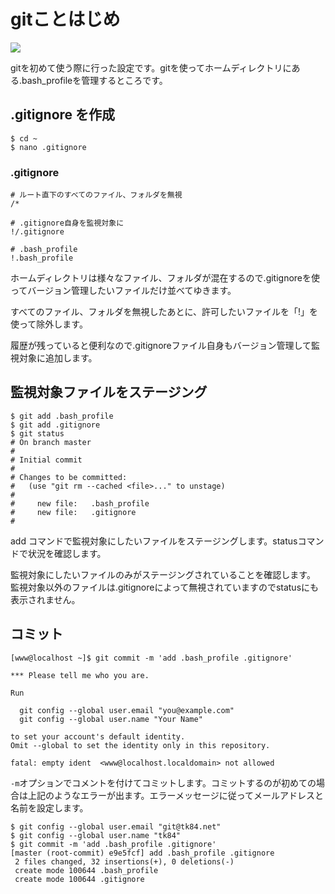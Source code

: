 # gitことはじめ

![](http://evernote.tk84.net/shard/s8/res/3ae803ef-c921-4c68-a625-d6dec6f49788/)

gitを初めて使う際に行った設定です。gitを使ってホームディレクトリにある.bash_profileを管理するところです。



## .gitignore を作成

    $ cd ~
    $ nano .gitignore

### .gitignore
    # ルート直下のすべてのファイル、フォルダを無視
    /*

    # .gitignore自身を監視対象に
    !/.gitignore

    # .bash_profile
    !.bash_profile


ホームディレクトリは様々なファイル、フォルダが混在するので.gitignoreを使ってバージョン管理したいファイルだけ並べてゆきます。

すべてのファイル、フォルダを無視したあとに、許可したいファイルを「!」を使って除外します。

履歴が残っていると便利なので.gitignoreファイル自身もバージョン管理して監視対象に追加します。



## 監視対象ファイルをステージング

    $ git add .bash_profile
    $ git add .gitignore
    $ git status
    # On branch master
    #
    # Initial commit
    #
    # Changes to be committed:
    #   (use "git rm --cached <file>..." to unstage)
    #
    #     new file:   .bash_profile
    #     new file:   .gitignore
    #

add コマンドで監視対象にしたいファイルをステージングします。statusコマンドで状況を確認します。

監視対象にしたいファイルのみがステージングされていることを確認します。
監視対象以外のファイルは.gitignoreによって無視されていますのでstatusにも表示されません。



## コミット
    [www@localhost ~]$ git commit -m 'add .bash_profile .gitignore'

    *** Please tell me who you are.

    Run

      git config --global user.email "you@example.com"
      git config --global user.name "Your Name"

    to set your account's default identity.
    Omit --global to set the identity only in this repository.

    fatal: empty ident  <www@localhost.localdomain> not allowed


`-m`オプションでコメントを付けてコミットします。コミットするのが初めての場合は上記のようなエラーが出ます。エラーメッセージに従ってメールアドレスと名前を設定します。

    $ git config --global user.email "git@tk84.net"
    $ git config --global user.name "tk84"
    $ git commit -m 'add .bash_profile .gitignore'
    [master (root-commit) e9e5fcf] add .bash_profile .gitignore
     2 files changed, 32 insertions(+), 0 deletions(-)
     create mode 100644 .bash_profile
     create mode 100644 .gitignore

